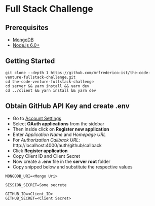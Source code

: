 Full Stack Challenge
=======================

Prerequisites
-------------
- [MongoDB](https://www.mongodb.org/downloads)
- [Node.js 6.0+](http://nodejs.org)

Getting Started
---------------
```
git clone --depth 1 https://github.com/mrfrederico-ist/the-code-venture-fullstack-challenge.git
cd the-code-venture-fullstack-challenge
cd server && yarn install && yarn dev
cd ../client && yarn install && yarn dev
```

Obtain GitHub API Key and create .env
-------------------------------------

- Go to <a href="https://github.com/settings/profile" target="_blank">Account Settings</a>
- Select **OAuth applications** from the sidebar
- Then inside click on **Register new application**
- Enter *Application Name* and *Homepage URL*
- For *Authorization Callback URL*: http://localhost:4000/auth/github/callback
- Click **Register application**
- Copy Client ID and Client Secret
- Now create a **.env** file in the **server root** folder
- Copy snipped below and substitute the respective values
```
MONGODB_URI=<Mongo Uri>

SESSION_SECRET=Some secrete

GITHUB_ID=<Client_ID>
GITHUB_SECRET=<Client Secret>
```